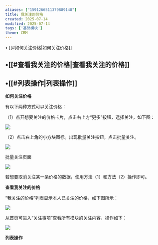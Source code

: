 ```yaml
---
aliases: ["1591266511379889148"]
title: 我关注的价格
created: 2025-07-14
modified: 2025-07-14
tags: ['基础模块']
theme: CRM
---
```


﻿﻿• [[#如何关注价格|如何关注价格]]

## •[[#查看我关注的价格|查看我关注的价格]]

## •[[#列表操作|列表操作]]

**如何关注价格**

有以下两种方式可以关注价格：

（1）点开想要关注的价格卡片，点击右上方“更多”按钮，选择关注，如下图：

![](https://myhelpdoc.oss-cn-heyuan.aliyuncs.com/mdimages/8cff1783047ff4bc3b47fb9f81c4dc05.jpg)

（2）点击右上角的小方块图标。出现批量关注按钮，点击批量关注。

![](https://myhelpdoc.oss-cn-heyuan.aliyuncs.com/mdimages/24a72f96745630c23585f5754169acb8.jpg)

批量关注页面

![](https://myhelpdoc.oss-cn-heyuan.aliyuncs.com/mdimages/b67ebe6201e416075fbde2ff5eb4c70a.jpg)

若想要取消关注某一条价格的数据，使用方法（1）和方法（2）操作即可。

**查看我关注的价格**

“我关注的价格”列表显示本人已关注的价格，如下图所示：

![](https://myhelpdoc.oss-cn-heyuan.aliyuncs.com/mdimages/02b667316b5b31211a1c728b5085bad0.jpg)

从首页可进入“关注事项”查看所有模块的关注内容，操作如下：

![](https://myhelpdoc.oss-cn-heyuan.aliyuncs.com/mdimages/0022fc4bb5444284939ed94aa9569302.jpg)

**列表操作**

